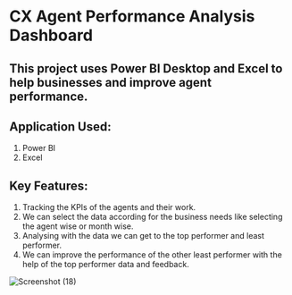 # CX Agent Performance Analysis Dashboard

## This project uses Power BI Desktop and Excel to help businesses and improve agent performance.

## Application Used:
1) Power BI
2) Excel

## Key Features:
1) Tracking the KPIs of the agents and their work.
2) We can select the data according for the business needs like selecting the agent wise or month wise.
3) Analysing with the data we can get to the top performer and least performer.
4) We can improve the performance of the other least performer with the help of the top performer data and feedback.

![Screenshot (18)](https://github.com/rahulrajan-1519/CX_Agent_Performance_Analysis/assets/166474700/e03725c1-6deb-4edf-8fb1-bce1edcd3bc2)
